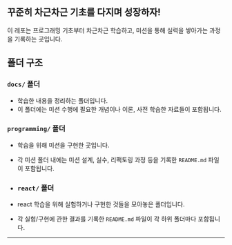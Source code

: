 ## 꾸준히 차근차근 기초를 다지며 성장하자!

이 레포는 프로그래밍 기초부터 차근차근 학습하고, 미션을 통해 실력을 쌓아가는 과정을 기록하는 곳입니다.

## 폴더 구조

### `docs/` 폴더

- 학습한 내용을 정리하는 폴더입니다.
- 이 폴더에는 미션 수행에 필요한 개념이나 이론, 사전 학습한 자료들이 포함됩니다.

### `programming/` 폴더

- 학습을 위해 미션을 구현한 곳입니다.
- 각 미션 폴더 내에는 미션 설계, 실수, 리팩토링 과정 등을 기록한 `README.md` 파일이 포함됩니다.

- ### `react/` 폴더

- react 학습을 위해 실험하거나 구현한 것들을 모아놓은 폴더입니다. 
- 각 실험/구현에 관한 결과를 기록한 `README.md` 파일이 각 하위 폴더마다 포함됩니다.

---
